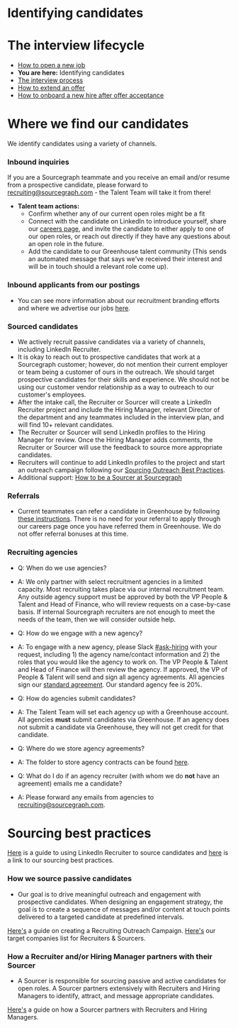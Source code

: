 # Identifying candidates

# The interview lifecycle

- [How to open a new job](./opening_a_new_job.md)
- **You are here:** Identifying candidates
- [The interview process](interview_process.md)
- [How to extend an offer ](./extending_an_offer.md)
- [How to onboard a new hire after offer acceptance](./after_the_offer.md)

# Where we find our candidates

We identify candidates using a variety of channels.

### Inbound inquiries

If you are a Sourcegraph teammate and you receive an email and/or resume from a prospective candidate, please forward to recruiting@sourcegraph.com - the Talent Team will take it from there!

- **Talent team actions:**
  - Confirm whether any of our current open roles might be a fit
  - Connect with the candidate on LinkedIn to introduce yourself, share our [careers page](https://about.sourcegraph.com/jobs), and invite the candidate to either apply to one of our open roles, or reach out directly if they have any questions about an open role in the future.
  - Add the candidate to our Greenhouse talent community (This sends an automated message that says we’ve received their interest and will be in touch should a relevant role come up).

### Inbound applicants from our postings

- You can see more information about our recruitment branding efforts and where we advertise our jobs [here](../process/recruitment_branding.md).

### Sourced candidates

- We actively recruit passive candidates via a variety of channels, including LinkedIn Recruiter.
- It is okay to reach out to prospective candidates that work at a Sourcegraph customer; however, do not mention their current employer or team being a customer of ours in the outreach. We should target prospective candidates for their skills and experience. We should not be using our customer vendor relationship as a way to outreach to our customer's employees.
- After the intake call, the Recruiter or Sourcer will create a LinkedIn Recruiter project and include the Hiring Manager, relevant Director of the department and any teammates included in the interview plan, and will find 10+ relevant candidates.
- The Recruiter or Sourcer will send LinkedIn profiles to the Hiring Manager for review. Once the Hiring Manager adds comments, the Recruiter or Sourcer will use the feedback to source more appropriate candidates.
- Recruiters will continue to add LinkedIn profiles to the project and start an outreach campaign following our [Sourcing Outreach Best Practices](https://docs.google.com/document/d/1c2ZI6IfvkK7syuo8aIBSnWpCF8SqAD12TiPSkTKqhp4/edit).
- Additional support: [How to be a Sourcer at Sourcegraph](how_to_be_a_sourcer_at_sourcegraph.md)

### Referrals

- Current teammates can refer a candidate in Greenhouse by following [these instructions](https://support.greenhouse.io/hc/en-us/articles/201982560-Submit-referrals). There is no need for your referral to apply through our careers page once you have referred them in Greenhouse. We do not offer referral bonuses at this time.

### Recruiting agencies

- Q: When do we use agencies?
- A: We only partner with select recruitment agencies in a limited capacity. Most recruiting takes place via our internal recruitment team. Any outside agency support must be approved by both the VP People & Talent and Head of Finance, who will review requests on a case-by-case basis. If internal Sourcegraph recruiters are not enough to meet the needs of the team, then we will consider outside help.

- Q: How do we engage with a new agency?
- A: To engage with a new agency, please Slack [#ask-hiring](https://sourcegraph.slack.com/app_redirect?channel=ask-hiring) with your request, including 1) the agency name/contact information and 2) the roles that you would like the agency to work on. The VP People & Talent and Head of Finance will then review the agency. If approved, the VP of People & Talent will send and sign all agency agreements. All agencies sign our [standard agreement](https://docs.google.com/document/d/1IU_eWoZxEGQS8RRcjuUPfVD-byWScn5bsZE3e3oFZQ0/edit). Our standard agency fee is 20%.

- Q: How do agencies submit candidates?
- A: The Talent Team will set each agency up with a Greenhouse account. All agencies **must** submit candidates via Greenhouse. If an agency does not submit a candidate via Greenhouse, they will not get credit for that candidate.

- Q: Where do we store agency agreements?
- A: The folder to store agency contracts can be found [here](https://drive.google.com/drive/u/0/folders/1aEtbTvcQF7hfd3mHH0JMgBhlFLYL4piq).

- Q: What do I do if an agency recruiter (with whom we do **not** have an agreement) emails me a candidate?
- A: Please forward any emails from agencies to recruiting@sourcegraph.com.

# Sourcing best practices

[Here](linkedin.md) is a guide to using LinkedIn Recruiter to source candidates and [here](how_to_be_a_sourcer_at_sourcegraph.md#sourcing-best-practices) is a link to our sourcing best practices.

### How we source passive candidates

- Our goal is to drive meaningful outreach and engagement with prospective candidates. When designing an engagement strategy, the goal is to create a sequence of messages and/or content at touch points delivered to a targeted candidate at predefined intervals.

[Here's](https://docs.google.com/document/d/1c2ZI6IfvkK7syuo8aIBSnWpCF8SqAD12TiPSkTKqhp4/edit) a guide on creating a Recruiting Outreach Campaign.
[Here's](https://docs.google.com/spreadsheets/d/1dEVe7YUGJrQvu6zKk0iVZ9VbOhqF-ZDTDdzUT2P2f04/edit#gid=1234033687) our target companies list for Recruiters & Sourcers.

### How a Recruiter and/or Hiring Manager partners with their Sourcer

- A Sourcer is responsible for sourcing passive and active candidates for open roles. A Sourcer partners extensively with Recruiters and Hiring Managers to identify, attract, and message appropriate candidates.

[Here's](how_to_be_a_sourcer_at_sourcegraph.md) a guide on how a Sourcer partners with Recruiters and Hiring Managers.
